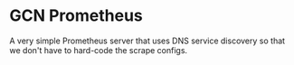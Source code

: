 # GCN Prometheus

A very simple Prometheus server that uses DNS service discovery so that we don't have to hard-code the scrape configs.
